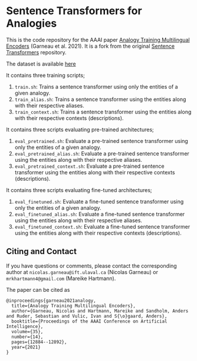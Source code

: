 # Sentence Transformers for Analogies

This is the code repository for the AAAI paper [Analogy Training Multilingual Encoders](https://ojs.aaai.org/index.php/AAAI/article/view/17524/17331) (Garneau et al. 2021). It is a fork from the original [Sentence Transformers](https://github.com/UKPLab/sentence-transformers) repository.

The dataset is available [here](https://bit.ly/3aaKTzF)

It contains three training scripts;
1. `train.sh`: Trains a sentence transformer using only the entities of a given analogy.
2. `train_alias.sh`: Trains a sentence transformer using the entities along with their respective aliases.
3. `train_context.sh`: Trains a sentence transformer using the entities along with their respective contexts (descriptions).

It contains three scripts evaluating pre-trained architectures;
1. `eval_pretrained.sh`: Evaluate a pre-trained sentence transformer using only the entities of a given analogy.
2. `eval_pretrained_alias.sh`: Evaluate a pre-trained sentence transformer using the entities along with their respective aliases.
3. `eval_pretrained_context.sh`: Evaluate a pre-trained sentence transformer using the entities along with their respective contexts (descriptions).

It contains three scripts evaluating fine-tuned architectures;
1. `eval_finetuned.sh`: Evaluate a fine-tuned sentence transformer using only the entities of a given analogy.
2. `eval_finetuned_alias.sh`: Evaluate a fine-tuned sentence transformer using the entities along with their respective aliases.
3. `eval_finetuned_context.sh`: Evaluate a fine-tuned sentence transformer using the entities along with their respective contexts (descriptions).

## Citing and Contact 
If you have questions or comments, please contact the corresponding author at `nicolas.garneau@ift.ulaval.ca` (Nicolas Garneau) or `mrkhartmann4@gmail.com` (Mareike Hartmann).

The paper can be cited as 
```
@inproceedings{garneau2021analogy,
  title={Analogy Training Multilingual Encoders},
  author={Garneau, Nicolas and Hartmann, Mareike and Sandholm, Anders and Ruder, Sebastian and Vulic, Ivan and S{\o}gaard, Anders},
  booktitle={Proceedings of the AAAI Conference on Artificial Intelligence},
  volume={35},
  number={14},
  pages={12884--12892},
  year={2021}
}
```

